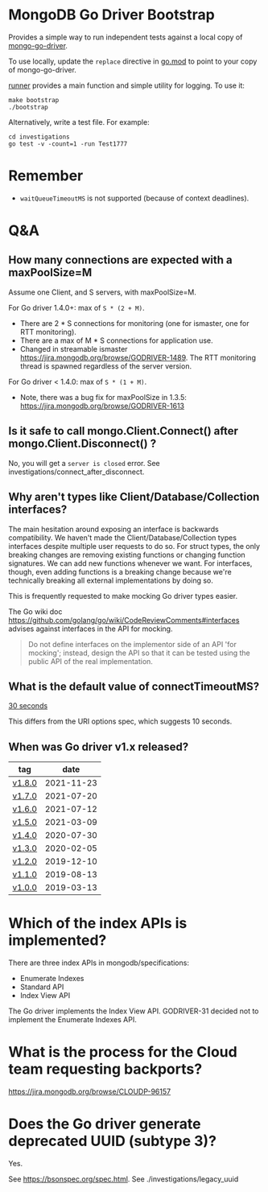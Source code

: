 # MongoDB Go Driver Bootstrap #

Provides a simple way to run independent tests against a local copy of [mongo-go-driver](git@github.com:mongodb/mongo-go-driver.git).

To use locally, update the `replace` directive in [go.mod](./go.mod) to point to your copy of mongo-go-driver.

[runner](./runner) provides a main function and simple utility for logging. To use it:
```
make bootstrap
./bootstrap
```

Alternatively, write a test file. For example:
```
cd investigations
go test -v -count=1 -run Test1777
```

# Remember #
- `waitQueueTimeoutMS` is not supported (because of context deadlines).

# Q&A #

## How many connections are expected with a maxPoolSize=M ##

Assume one Client, and S servers, with maxPoolSize=M.

For Go driver 1.4.0+: max of `S * (2 + M)`.
- There are 2 * S connections for monitoring (one for ismaster, one for RTT monitoring).
- There are a max of M * S connections for application use.
- Changed in streamable ismaster https://jira.mongodb.org/browse/GODRIVER-1489. The RTT monitoring thread is spawned regardless of the server version.

For Go driver < 1.4.0: max of `S * (1 + M)`.
- Note, there was a bug fix for maxPoolSize in 1.3.5: https://jira.mongodb.org/browse/GODRIVER-1613

## Is it safe to call mongo.Client.Connect() after mongo.Client.Disconnect() ?
No, you will get a `server is closed` error. See investigations/connect_after_disconnect.

## Why aren't types like Client/Database/Collection interfaces?

The main hesitation around exposing an interface is backwards compatibility.
We haven't made the Client/Database/Collection types interfaces despite multiple user requests to do so. For struct types, the only breaking changes are removing existing functions or changing function signatures. We can add new functions whenever we want. For interfaces, though, even adding functions is a breaking change because we're technically breaking all external implementations by doing so.

This is frequently requested to make mocking Go driver types easier.

The Go wiki doc https://github.com/golang/go/wiki/CodeReviewComments#interfaces advises against interfaces in the API for mocking.

> Do not define interfaces on the implementor side of an API 'for mocking'; instead, design the API so that it can be tested using the public API of the real implementation.

## What is the default value of connectTimeoutMS?

[30 seconds](https://github.com/kevinAlbs/mongo-go-driver/blob/cdacb6473abf8f2abaac11f58b7577fbd148440e/x/mongo/driver/topology/connection_options.go#L60)

This differs from the URI options spec, which suggests 10 seconds.

## When was Go driver v1.x released?

| tag                                                                      | date       |
|--------------------------------------------------------------------------|------------|
| [v1.8.0](https://github.com/mongodb/mongo-go-driver/releases/tag/v1.8.0) | 2021-11-23 |
| [v1.7.0](https://github.com/mongodb/mongo-go-driver/releases/tag/v1.7.0) | 2021-07-20 |
| [v1.6.0](https://github.com/mongodb/mongo-go-driver/releases/tag/v1.6.0) | 2021-07-12 |
| [v1.5.0](https://github.com/mongodb/mongo-go-driver/releases/tag/v1.5.0) | 2021-03-09 |
| [v1.4.0](https://github.com/mongodb/mongo-go-driver/releases/tag/v1.4.0) | 2020-07-30 |
| [v1.3.0](https://github.com/mongodb/mongo-go-driver/releases/tag/v1.3.0) | 2020-02-05 |
| [v1.2.0](https://github.com/mongodb/mongo-go-driver/releases/tag/v1.2.0) | 2019-12-10 |
| [v1.1.0](https://github.com/mongodb/mongo-go-driver/releases/tag/v1.1.0) | 2019-08-13 |
| [v1.0.0](https://github.com/mongodb/mongo-go-driver/releases/tag/v1.0.0) | 2019-03-13 |

# Which of the index APIs is implemented?

There are three index APIs in mongodb/specifications:
- Enumerate Indexes
- Standard API
- Index View API

The Go driver implements the Index View API. GODRIVER-31 decided not to implement the Enumerate Indexes API.

# What is the process for the Cloud team requesting backports?

https://jira.mongodb.org/browse/CLOUDP-96157
# Does the Go driver generate deprecated UUID (subtype 3)? #
Yes.

See https://bsonspec.org/spec.html.
See ./investigations/legacy_uuid
